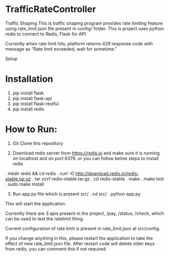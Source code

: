 # TrafficRateController
Traffic Shaping
This is traffic shaping program provides rate limiting feature using rate_limit.json file present in config/ folder. This is project uses python redis to connect to Redis, Flask for API.

Currently when rate limit hits, platform returns 429 response code with message as "Rate limit exceeded, wait for sometime."

Setup

# Installation
1. pip install flask
2. pip install flask-api
3. pip install flask-restful 
4. pip install redis


# How to Run:
1. Git Clone this repository

2. Download redis server from https://redis.io and make sure it is running on localhost and on port 6379. or you can follow below steps to install redis

. mkdir redis && cd redis
. curl -O http://download.redis.io/redis-stable.tar.gz
. tar xzvf redis-stable.tar.gz
. cd redis-stable
. make
. make test
. sudo make install

3. Run app.py file which is present src/
. cd src/
. python app.py


This will start the application.

Currently there are 3 apis present in the project, /pay, /status, /check, which can be used to test the ratelimit thing.

Current configuration of rate limit is present in rate_limit.json at src/config. 

If you change anything in this, please restart the application to take the effect of new rate_limit.json file. After restart code will delete older keys from redis, you can comment this if not required.




